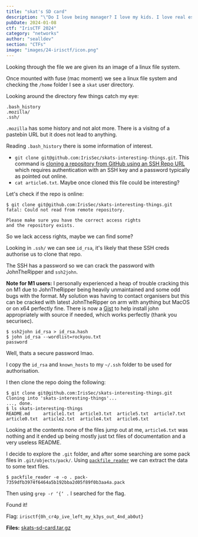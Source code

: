 ```yaml
---
title: "skat's SD card"
description: "\"Do I love being manager? I love my kids. I love real estate. I love ceramics. I love chocolate. I love computers. I love trains.\""
pubDate: 2024-01-08
ctf: "IrisCTF 2024"
category: "networks"
author: "sealldev"
section: "CTFs"
image: "images/24-irisctf/icon.png"
---
```


Looking through the file we are given its an image of a linux file system.

Once mounted with fuse (mac moment) we see a linux file system and checking the `/home` folder I see a `skat` user directory.

Looking around the directory few things catch my eye:

```
.bash_history
.mozilla/
.ssh/
```

`.mozilla` has some history and not alot more. There is a visitng of a pastebin URL but it does not lead to anything.

Reading `.bash_history` there is some information of interest.

- `git clone git@github.com:IrisSec/skats-interesting-things.git`. This command is [cloning a repository from GitHub using an SSH Repo URL](https://docs.github.com/en/get-started/getting-started-with-git/about-remote-repositories#cloning-with-ssh-urls) which requires authentication with an SSH key and a password typically as pointed out online.
- `cat article6.txt`. Maybe once cloned this file could be interesting?

Let's check if the repo is online:

```
$ git clone git@github.com:IrisSec/skats-interesting-things.git
fatal: Could not read from remote repository.

Please make sure you have the correct access rights
and the repository exists.
```

So we lack access rights, maybe we can find some?

Looking in `.ssh/` we can see `id_rsa`, it's likely that these SSH creds authorise us to clone that repo.

The SSH has a password so we can crack the password with JohnTheRipper and `ssh2john`.

**Note for M1 users:** I personally experienced a heap of trouble cracking this on M1 due to JohnTheRipper being heavily unmaintained and some odd bugs with the format. My solution was having to contact organisers but this can be cracked with latest JohnTheRipper on arm with anything but MacOS or on x64 perfectly fine. There is now a [Gist](https://gist.github.com/securisec/c332939963438b41b392669b8901232b) to help install john appropriately with source if needed, which works perfectly (thank you securisec).

```
$ ssh2john id_rsa > id_rsa.hash
$ john id_rsa --wordlist=rockyou.txt
password
```

Well, thats a secure password lmao.

I copy the `id_rsa` and `known_hosts` to my `~/.ssh` folder to be used for authorisation.

I then clone the repo doing the following:

```
$ git clone git@github.com:IrisSec/skats-interesting-things.git
Cloning into 'skats-interesting-things'...
..., done.
$ ls skats-interesting-things
README.md     article1.txt  article3.txt  article5.txt  article7.txt
article0.txt  article2.txt  article4.txt  article6.txt
```

Looking at the contents none of the files jump out at me, `article6.txt` was nothing and it ended up being mostly just txt files of documentation and a very useless README. 

I decide to explore the `.git` folder, and after some searching are some pack files in `.git/objects/pack/`. Using [`packfile_reader`](https://github.com/robisonsantos/packfile_reader) we can extract the data to some text files.

```
$ packfile_reader -e -o . pack-7359dfb3974f6464a5b192bba2d05f89f0b3aa4a.pack
```

Then using `grep -r ‘{‘ .` I searched for the flag.

Found it! 

Flag: `irisctf{0h_cr4p_ive_left_my_k3ys_out_4nd_ab0ut}`

**Files:** [skats-sd-card.tar.gz](https://web.archive.org/web/20240107230452/https://cdn.2024.irisc.tf/skats-sd-card.tar.gz)